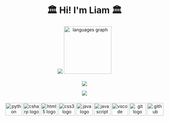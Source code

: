 <h1 align="center">🏛 Hi! I'm Liam 🏛</h1>

###


  
<div align="center">
  <img src="https://github-readme-stats.vercel.app/api?username=liambrem&theme=nord" />
  <img src="https://github-readme-stats.vercel.app/api/top-langs?locale=en&hide_title=false&layout=compact&card_width=320&langs_count=6&theme=nord&hide_border=false&username=LiamBrem" height="150" alt="languages graph"  />
</div>
  
<h4></h4>
  
 <p align="center">
  <img src="https://user-images.githubusercontent.com/50599315/203676884-4fe86519-16e8-42ea-8505-2de2cf62b8b1.jpg" />
</p>

<div align="center">
<a href="#"><img src="https://komarev.com/ghpvc/?username=LiamBrem&color=00b4a6&label=Profile%20Views"></a>
</div>


###

<div align="center">
  <img src="https://cdn.jsdelivr.net/gh/devicons/devicon/icons/python/python-original.svg" height="40" width="52" alt="python logo"  />
  <img src="https://cdn.jsdelivr.net/gh/devicons/devicon/icons/csharp/csharp-original.svg" height="40" width="52" alt="csharp logo"  />
  <img src="https://cdn.jsdelivr.net/gh/devicons/devicon/icons/html5/html5-original.svg" height="40" width="52" alt="html5 logo"  />
  <img src="https://cdn.jsdelivr.net/gh/devicons/devicon/icons/css3/css3-original.svg" height="40" width="52" alt="css3 logo"  />
  <img src="https://cdn.jsdelivr.net/gh/devicons/devicon/icons/java/java-original.svg" height="40" width="52" alt="java logo"  />
  <img src="https://cdn.jsdelivr.net/gh/devicons/devicon/icons/javascript/javascript-original.svg" height="40" width="52" alt="javascript logo"  />
  <img src="https://cdn.jsdelivr.net/gh/devicons/devicon/icons/vscode/vscode-original.svg" height="40" width="52" alt="vscode logo"  />
  <img src="https://cdn.jsdelivr.net/gh/devicons/devicon/icons/git/git-original.svg" height="40" width="52" alt="git logo"  />
  <img src="https://cdn.jsdelivr.net/gh/devicons/devicon/icons/github/github-original.svg" height="40" width="52" alt="github logo"  />
</div>

###

<div align="left">
</div>





</div>

###
